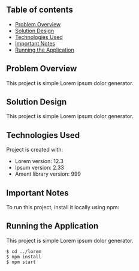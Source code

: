 ## Table of contents
* [Problem Overview](#problem-overview)
* [Solution Design](#solution-design)
* [Technologies Used](#technologies-used)
* [Important Notes](#important-notes)
* [Running the Application](#running-the-application)

## Problem Overview
This project is simple Lorem ipsum dolor generator.

## Solution Design
This project is simple Lorem ipsum dolor generator.
	
## Technologies Used
Project is created with:
* Lorem version: 12.3
* Ipsum version: 2.33
* Ament library version: 999
	
## Important Notes
To run this project, install it locally using npm:

## Running the Application
This project is simple Lorem ipsum dolor generator.
	

```
$ cd ../lorem
$ npm install
$ npm start
